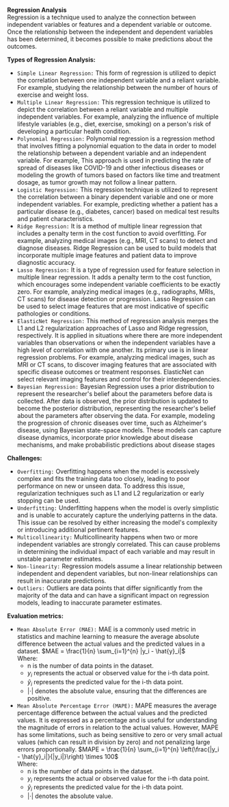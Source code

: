 **Regression Analysis**<br/>
Regression is a technique used to analyze the connection between independent variables or features and a dependent variable or outcome. Once the relationship between the independent and dependent variables has been determined, it becomes possible to make predictions about the outcomes.

**Types of Regression Analysis:**
 - `Simple Linear Regression:` This form of regression is utilized to depict the correlation between one independent variable and a reliant variable. For example, studying the relationship between the number of hours of exercise and weight loss.
 - `Multiple Linear Regression:` This regression technique is utilized to depict the correlation between a reliant variable and multiple independent variables. For example, analyzing the influence of multiple lifestyle variables (e.g., diet, exercise, smoking) on a person's risk of developing a particular health condition.
 - `Polynomial Regression:` Polynomial regression is a regression method that involves fitting a polynomial equation to the data in order to model the relationship between a dependent variable and an independent variable. For example, This approach is used in predicting the rate of spread of diseases like COVID-19 and other infectious diseases or modeling the growth of tumors based on factors like time and treatment dosage, as tumor growth may not follow a linear pattern.
 - `Logistic Regression:` This regression technique is utilized to represent the correlation between a binary dependent variable and one or more independent variables. For example, predicting whether a patient has a particular disease (e.g., diabetes, cancer) based on medical test results and patient characteristics.
 - `Ridge Regression:` It is a method of multiple linear regression that includes a penalty term in the cost function to avoid overfitting. For example, analyzing medical images (e.g., MRI, CT scans) to detect and diagnose diseases. Ridge Regression can be used to build models that incorporate multiple image features and patient data to improve diagnostic accuracy.
 - `Lasso Regression:` It is a type of regression used for feature selection in multiple linear regression. It adds a penalty term to the cost function, which encourages some independent variable coefficients to be exactly zero. For example, analyzing medical images (e.g., radiographs, MRIs, CT scans) for disease detection or progression. Lasso Regression can be used to select image features that are most indicative of specific pathologies or conditions.
- `ElasticNet Regression:` This method of regression analysis merges the L1 and L2 regularization approaches of Lasso and Ridge regression, respectively. It is applied in situations where there are more independent variables than observations or when the independent variables have a high level of correlation with one another. Its primary use is in linear regression problems. For example, analyzing medical images, such as MRI or CT scans, to discover imaging features that are associated with specific disease outcomes or treatment responses. ElasticNet can select relevant imaging features and control for their interdependencies.
- `Bayesian Regression:` Bayesian Regression uses a prior distribution to represent the researcher's belief about the parameters before data is collected. After data is observed, the prior distribution is updated to become the posterior distribution, representing the researcher's belief about the parameters after observing the data. For example, modeling the progression of chronic diseases over time, such as Alzheimer's disease, using Bayesian state-space models. These models can capture disease dynamics, incorporate prior knowledge about disease mechanisms, and make probabilistic predictions about disease stages

**Challenges:**
- `Overfitting:` Overfitting happens when the model is excessively complex and fits the training data too closely, leading to poor performance on new or unseen data. To address this issue, regularization techniques such as L1 and L2 regularization or early stopping can be used.
- `Underfitting:` Underfitting happens when the model is overly simplistic and is unable to accurately capture the underlying patterns in the data. This issue can be resolved by either increasing the model's complexity or introducing additional pertinent features.
- `Multicollinearity:` Multicollinearity happens when two or more independent variables are strongly correlated. This can cause problems in determining the individual impact of each variable and may result in unstable parameter estimates.
- `Non-linearity:` Regression models assume a linear relationship between independent and dependent variables, but non-linear relationships can result in inaccurate predictions.
- `Outliers:` Outliers are data points that differ significantly from the majority of the data and can have a significant impact on regression models, leading to inaccurate parameter estimates.

**Evaluation metrics:**
- `Mean Absolute Error (MAE):` MAE is a commonly used metric in statistics and machine learning to measure the average absolute difference between the actual values and the predicted values in a dataset. $MAE = \frac{1}{n} \sum_{i=1}^{n} |y_i - \hat{y}_i|$<br/>
Where:
  - n is the number of data points in the dataset.
  - $y_{i}$ represents the actual or observed value for the i-th data point.
  - $\hat{y}_i$ represents the predicted value for the i-th data point.
  - $|\cdot|$ denotes the absolute value, ensuring that the differences are positive.
- `Mean Absolute Percentage Error (MAPE):` MAPE measures the average percentage difference between the actual values and the predicted values. It is expressed as a percentage and is useful for understanding the magnitude of errors in relation to the actual values. However, MAPE has some limitations, such as being sensitive to zero or very small actual values (which can result in division by zero) and not penalizing large errors proportionally. 
$MAPE = \frac{1}{n} \sum_{i=1}^{n} \left(\frac{|y_i - \hat{y}_i|}{|y_i|}\right) \times 100$<br/>
Where:
  - n is the number of data points in the dataset.
  - $y_{i}$ represents the actual or observed value for the i-th data point.
  - $\hat{y}_i$ represents the predicted value for the i-th data point.
  - $|\cdot|$ denotes the absolute value.
